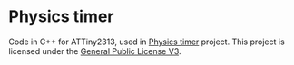 # Physics timer
Code in C++ for ATTiny2313, used in <a href="https://windfish.ddns.net/projects/hard/physics_timer/project.html" target="_blank">Physics timer</a> project.
This project is licensed under the <a href="https://www.gnu.org/licenses/gpl-3.0.en.html" target="_blank">General Public License V3</a>.
